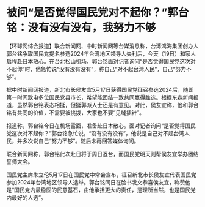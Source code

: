 # 被问“是否觉得国民党对不起你？”郭台铭：没有没有没有，我努力不够

【环球网综合报道】联合新闻网、中时新闻网等台媒消息称，台湾鸿海集团创办人郭台铭争取国民党提名参选2024年台湾地区领导人失利后，今天（19日）和家人启程赴日本散心。在台北松山机场，郭台铭面对记者询问“是否觉得国民党这次对不起你”时，他急忙说“没有没有没有”，称自己“对不起台湾人民”，自己“努力不够”。

据中时新闻网报道，新北市长侯友宜5月17日获得国民党征召参选2024后，随即第一时间致电多位国民党县市长，希望能团结一致共同赢得胜选。根据东森新闻报道，虽然郭台铭表态相挺，但挺郭派人士还是有意见。对此，侯友宜称，他和郭台铭有共同的价值，不需要被挑拨，大家也不要“见缝插针”。

报道称，郭台铭今日在机场露面，准备赴日本散心。面对记者询问“是否觉得国民党这次对不起你？”郭台铭急忙说，“没有没有没有”，他说是自己对不起台湾人民，并多次说自己“努力不够”。随后未再回答媒体询问。

联合新闻网称，郭台铭此次赴日将于周日返台，而国民党明天则帮侯友宜举办团结誓师大会。

国民党主席朱立伦5月17日在国民党中常会宣布，征召新北市长侯友宜代表国民党参加2024年台湾地区领导人选举。郭台铭同日在脸书发文恭喜侯友宜，称赞他是“国民党内最稳固的民意基石，由他承担更大的责任，是理所当然，也是国民党内最好的人选”。

